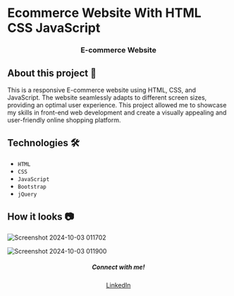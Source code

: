 # Ecommerce Website With HTML CSS JavaScript

<div align = "center">
    
</div>

<h3 align="center"><b>E-commerce Website</b></h3>


## About this project 🚀

This is a responsive E-commerce website using HTML, CSS, and JavaScript. The website seamlessly adapts to different screen sizes, providing an optimal user experience. This project allowed me to showcase my skills in front-end web development and create a visually appealing and user-friendly online shopping platform.

## Technologies 🛠️

* `HTML`
* `CSS`
* `JavaScript`
* `Bootstrap`
* `jQuery`

## How it looks 📷
![Screenshot 2024-10-03 011702](https://github.com/user-attachments/assets/011f7bba-b52b-409e-9952-5931dc18b7b3)


![Screenshot 2024-10-03 011900](https://github.com/user-attachments/assets/0799d655-48e6-4a6a-99a6-f81c91339a40)
<h5 align="center">Connect with me!</h5>

  <p align="center">
    <a href="https://www.linkedin.com/in/utsav-kumar-gupta-3986a228a" target="_blank">LinkedIn</a>
  </p>
